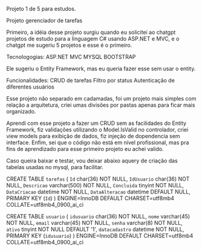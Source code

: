 Projeto 1 de 5 para estudos.
 
Projeto gerenciador de tarefas

Primeiro, a idéia desse projeto surgiu quando eu solicitei ao chatgpt projetos de estudo para a linguagem C# usando ASP.NET e MVC, e o chatgpt me sugeriu 5 projetos e esse é o primeiro.

Tecnologogias:
ASP.NET MVC
MYSQL
BOOTSTRAP

Ele sugeriu o Entity Framework, mas eu queria fazer esse sem usar o entity.

Funcionalidades:
CRUD de tarefas
Filtro por status
Autenticação de diferentes usuários

Esse projeto não separado em cadamadas, foi um projeto mais simples com relação a arquitetura, criei umas divisões por pastas apenas para ficar mais organizado.

Aprendi com esse projeto a fazer um CRUD sem as facilidades do Entity Framework, fiz validações utilizando o Model.IsValid no controlador, criei view models para exibição de dados, fiz injeção de dopendencia sem interface.
Enfim, sei que o código não está em nível profissional, mas pra fins de aprendizado para esse primeiro projeto eu achei valido.

Caso queira baixar e testar, vou deixar abaixo aquery de criação das tabelas usadas no mysql, para facilitar.

CREATE TABLE `tarefas` (
  `Id` char(36) NOT NULL,
  `IdUsuario` char(36) NOT NULL,
  `Descricao` varchar(500) NOT NULL,
  `Concluida` tinyint NOT NULL,
  `DataCriacao` datetime NOT NULL,
  `DataAlteracao` datetime DEFAULT NULL,
  PRIMARY KEY (`Id`)
) ENGINE=InnoDB DEFAULT CHARSET=utf8mb4 COLLATE=utf8mb4_0900_ai_ci

CREATE TABLE `usuario` (
  `idusuario` char(36) NOT NULL,
  `nome` varchar(45) NOT NULL,
  `email` varchar(45) NOT NULL,
  `senha` varchar(8) NOT NULL,
  `ativo` tinyint NOT NULL DEFAULT '1',
  `datacadastro` datetime NOT NULL,
  PRIMARY KEY (`idusuario`)
) ENGINE=InnoDB DEFAULT CHARSET=utf8mb4 COLLATE=utf8mb4_0900_ai_ci
